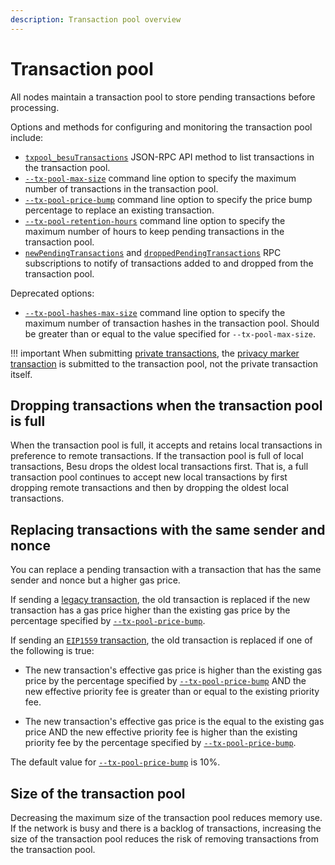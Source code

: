 ```yaml
---
description: Transaction pool overview
---
```


# Transaction pool

All nodes maintain a transaction pool to store pending transactions before processing.

Options and methods for configuring and monitoring the transaction pool include:

* [`txpool_besuTransactions`](../../Reference/API-Methods.md#txpool_besutransactions) JSON-RPC API
  method to list transactions in the transaction pool.
* [`--tx-pool-max-size`](../../Reference/CLI/CLI-Syntax.md#tx-pool-max-size) command line option to
  specify the maximum number of transactions in the transaction pool.
* [`--tx-pool-price-bump`](../../Reference/CLI/CLI-Syntax.md#tx-pool-price-bump) command line
  option to specify the price bump percentage to replace an existing transaction.
* [`--tx-pool-retention-hours`](../../Reference/CLI/CLI-Syntax.md#tx-pool-retention-hours) command
  line option to specify the maximum number of hours to keep pending transactions in the transaction
  pool.
* [`newPendingTransactions`](../../HowTo/Interact/APIs/RPC-PubSub.md#pending-transactions) and
  [`droppedPendingTransactions`](../../HowTo/Interact/APIs/RPC-PubSub.md#dropped-transactions)
  RPC subscriptions to notify of transactions added to and dropped from the transaction pool.

Deprecated options:

* [`--tx-pool-hashes-max-size`](../../Reference/CLI/CLI-Syntax.md#tx-pool-hashes-max-size) command
    line option to specify the maximum number of transaction hashes in the transaction pool. Should
    be greater than or equal to the value specified for `--tx-pool-max-size`.

!!! important
    When submitting [private transactions](../Privacy/Private-Transactions.md#nonce-validation), the
    [privacy marker transaction](../Privacy/Private-Transaction-Processing.md) is submitted to the
    transaction pool, not the private transaction itself.

## Dropping transactions when the transaction pool is full

When the transaction pool is full, it accepts and retains local transactions in preference to
remote transactions. If the transaction pool is full of local transactions, Besu drops the oldest
local transactions first. That is, a full transaction pool continues to accept new local
transactions by first dropping remote transactions and then by dropping the oldest local
transactions.

## Replacing transactions with the same sender and nonce

You can replace a pending transaction with a transaction that has the same sender and nonce but a higher gas price.

If sending a [legacy transaction](Transaction-Types.md#frontier-transactions), the old transaction is replaced if the
new transaction has a gas price higher than the existing gas price by the percentage specified by
[`--tx-pool-price-bump`](../../Reference/CLI/CLI-Syntax.md#tx-pool-price-bump).

If sending an [`EIP1559` transaction](Transaction-Types.md#eip1559-transactions), the old transaction is replaced if
one of the following is true:

* The new transaction's effective gas price is higher than the existing gas price by the percentage specified by
  [`--tx-pool-price-bump`](../../Reference/CLI/CLI-Syntax.md#tx-pool-price-bump) AND the new effective priority fee is
  greater than or equal to the existing priority fee.
  
* The new transaction's effective gas price is the equal to the existing gas price AND the new effective priority fee is
  higher than the existing priority fee by the percentage specified by
  [`--tx-pool-price-bump`](../../Reference/CLI/CLI-Syntax.md#tx-pool-price-bump).

The default value for [`--tx-pool-price-bump`](../../Reference/CLI/CLI-Syntax.md#tx-pool-price-bump) is 10%.

## Size of the transaction pool

Decreasing the maximum size of the transaction pool reduces memory use. If the network is busy and
there is a backlog of transactions, increasing the size of the transaction pool reduces the risk of
removing transactions from the transaction pool.
